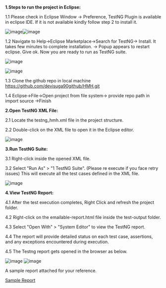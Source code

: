 
__1.Steps to run the project in Eclipse:__

1.1	Please check in Eclipse Window -> Preference, TestNG Plugin is available in eclipse IDE.
    If it is not available kindly follow step 2 to install it.

![image](https://github.com/devisuga90github/HMH/assets/147948523/feb2ac38-94ef-4b38-87ea-228029a3abc0)![image](https://github.com/devisuga90github/HMH/assets/147948523/130d92ac-32e1-4636-aa84-7310f502e37a)
  






1.2	Navigate to Help->Eclipse Marketplace->Search for TestNG-> Install. It takes few minutes to complete installation. -> Popup appears to restart eclipse. Give ok. Now you are ready to run as TestNG suite.
   
 ![image](https://github.com/devisuga90github/HMH/assets/147948523/911da47d-446a-42d4-8ea8-0f6277b26d7c)

![image](https://github.com/devisuga90github/HMH/assets/147948523/72574745-fc98-44a1-bdb7-b3b5c666ad12)

 


1.3	Clone the github repo in local machine
https://github.com/devisuga90github/HMH.git



1.4	Eclipse->File->Open project from file system-> provide repo path in import source ->Finish 



__2.Open TestNG XML File:__

2.1	Locate the testng_hmh.xml file in the project structure.

2.2	Double-click on the XML file to open it in the Eclipse editor.
   
![image](https://github.com/devisuga90github/HMH/assets/147948523/ee52c90e-6874-4fda-9e11-64fd645f72fe)


 
__3.Run TestNG Suite:__

3.1	Right-click inside the opened XML file. 

3.2	Select "Run As" > "1 TestNG Suite". (Please re execute if you face retry issues) This will execute all the test cases defined in the XML file.

   
![image](https://github.com/devisuga90github/HMH/assets/147948523/e2eb72e2-83ad-4f66-a2c4-0e8a046e6635)


__4.View TestNG Report:__

4.1	After the test execution completes, Right Click and refresh the project folder. 

4.2	Right-click on the emailable-report.html file inside the test-output folder.

4.3	Select "Open With" > "System Editor" to view the TestNG report.

4.4	The report will provide detailed status on each test case, assertions, and any exceptions encountered during execution.

4.5	The Testng report gets opened in the browser as below.
   
![image](https://github.com/devisuga90github/HMH/assets/147948523/a50d4131-2d81-410f-a6ba-c246189bdab6)
![image](https://github.com/devisuga90github/HMH/assets/147948523/ecaf37cf-0b35-46ca-80b5-d7723e5dbf32)


A sample report attached for your reference.


 
[Sample Report](documents/samplereport.html)
 
